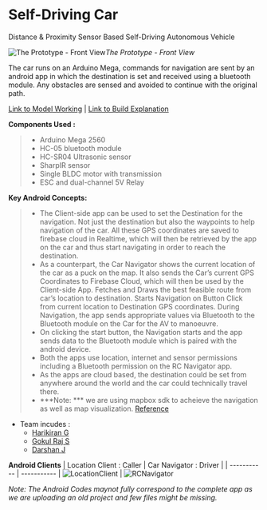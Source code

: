 # Self-Driving Car
Distance &amp; Proximity Sensor Based Self-Driving Autonomous Vehicle

![The Prototype - Front View](https://user-images.githubusercontent.com/68921071/187082344-fc1982cd-111d-4922-b196-334ec33c8f7e.jpg)*The Prototype - Front View*

The car runs on an Arduino Mega, commands for navigation are sent by an android app in which the destination is set and received using a bluetooth module. Any obstacles are sensed and avoided to continue with the original path.


[Link to Model Working](https://youtu.be/2O3NMSFHBNA) | [Link to Build Explanation](https://youtu.be/IGRs5LYzIB4)


**Components Used :**
>  - Arduino Mega 2560
>  - HC-05 bluetooth module
>  - HC-SR04 Ultrasonic sensor
>  - SharpIR sensor
>  - Single BLDC motor with transmission
>  - ESC and dual-channel 5V Relay

**Key Android Concepts:**
> - The Client-side app can be used to set the Destination for the navigation. Not just the destination but also the waypoints to help navigation of the car. All these GPS coordinates are saved to firebase cloud in Realtime, which will then be retrieved by the app on the car and thus start navigating in order to reach the destination.
> - As a counterpart, the Car Navigator shows the current location of the car as a puck on the map. It also sends the Car’s current GPS Coordinates to Firebase Cloud, which will then be used by the Client-side App. Fetches and Draws the best feasible route from car’s location to destination. Starts Navigation on Button Click from current location to Destination GPS coordinates. During Navigation, the app sends appropriate values via Bluetooth to the Bluetooth module on the Car for the AV to manoeuvre.
> - On clicking the start button, the Navigation starts and the app sends data to the Bluetooth module which is paired with the android device. 
> - Both the apps use location, internet and sensor permissions including a Bluetooth permission on the RC Navigator app.
> - As the apps are cloud based, the destination could be set from anywhere around the world and the car could technically travel there.
> - ***Note: *** we are using mapbox sdk to acheieve the navigation as well as map visualization. [Reference](https://docs.mapbox.com/android/maps/guides/install/)

* Team incudes : 
  - [Harikiran G](https://github.com/harikiran27)
  - [Gokul Raj S](https://github.com/zOrOjUrO)
  - [Darshan J](https://github.com/Darshan-j-24)


**Android Clients**
| Location Client : Caller | Car Navigator : Driver |
| ----------- | ----------- |
![LocationClient](https://user-images.githubusercontent.com/68921071/187082395-9a562c52-5a72-4be8-8ddd-b8bffeb8b1ad.png) | ![RCNavigator](https://user-images.githubusercontent.com/68921071/187082426-491e4492-5a41-4eec-b2b9-29e9c839a570.png)


*Note: The Android Codes maynot fully correspond to the complete app as we are uploading an old project and few files might be missing.*
